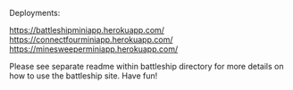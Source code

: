 Deployments:

https://battleshipminiapp.herokuapp.com/
https://connectfourminiapp.herokuapp.com/
https://minesweeperminiapp.herokuapp.com/

Please see separate readme within battleship directory for more details on how to use the battleship site. Have fun!
